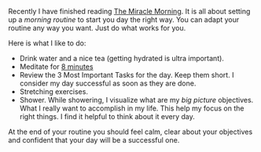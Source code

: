 Recently I have finished reading
[The Miracle Morning](http://www.amazon.com/The-Miracle-Morning-Not-So-Obvious-Guaranteed/dp/0979019710URL).
It is all about setting up a _morning routine_ to start you day the
right way. You can adapt your routine any way you want. Just do what
works for you.

Here is what I like to do:

+ Drink water and a nice tea (getting hydrated is ultra important).
+ Meditate for [8 minutes](http://www.8minutes.org/)
+ Review the 3 Most Important Tasks for the day. Keep them short. I
  consider my day successful as soon as they are done.
+ Stretching exercises.
+ Shower. While showering, I visualize what are my _big picture_
  objectives. What I really want to accomplish in my life. This help
  my focus on the right things. I find it helpful to think about it
  every day.

At the end of your routine you should feel calm, clear about your
objectives and confident that your day will be a successful one.
